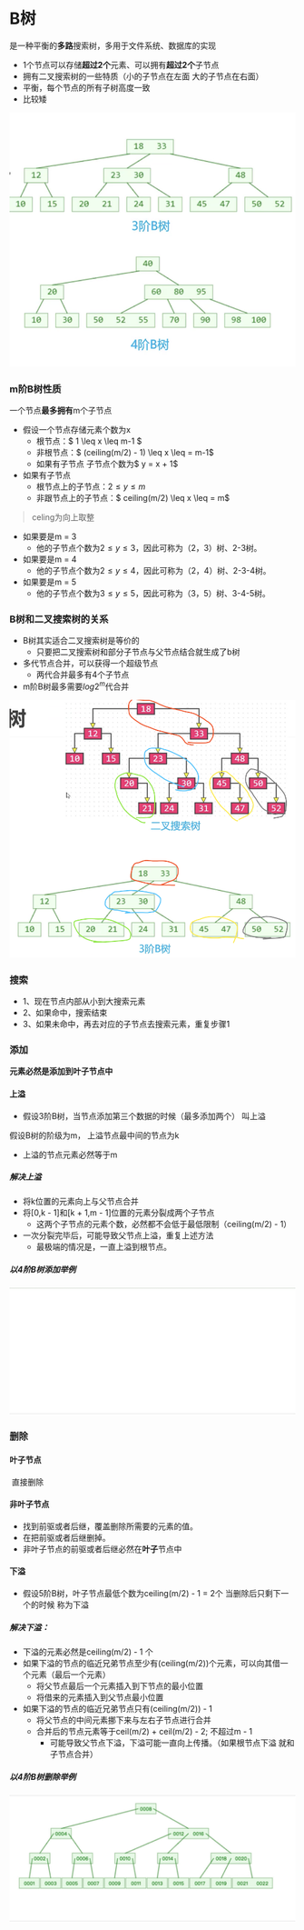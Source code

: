 # B树 

是一种平衡的**多路**搜索树，多用于文件系统、数据库的实现

- 1个节点可以存储**超过2个**元素、可以拥有**超过2个**子节点
- 拥有二叉搜索树的一些特质（小的子节点在左面 大的子节点在右面）
- 平衡，每个节点的所有子树高度一致
- 比较矮

![image-20191015115327606](images/B树/B树举例（1）.png)

### m阶B树性质

一个节点**最多拥有**m个子节点

- 假设一个节点存储元素个数为x
  - 根节点：$ 1 \leq  x  \leq  m-1 $
  - 非根节点：$ (ceiling(m/2) - 1) \leq x \leq = m-1$
  - 如果有子节点 子节点个数为$ y = x + 1$
- 如果有子节点
  - 根节点上的子节点：$2 \leq y \leq m$
  - 非跟节点上的子节点：$ ceiling(m/2) \leq x \leq = m$   

> celing为向上取整



- 如果要是m = 3 
  - 他的子节点个数为$2 \leq y \leq 3$，因此可称为（2，3）树、2-3树。
- 如果要是m = 4
  - 他的子节点个数为$2 \leq y \leq 4$，因此可称为（2，4）树、2-3-4树。
- 如果要是m = 5
  - 他的子节点个数为$3 \leq y \leq 5$，因此可称为（3，5）树、3-4-5树。



### B树和二叉搜索树的关系

- B树其实适合二叉搜索树是等价的
  - 只要把二叉搜索树和部分子节点与父节点结合就生成了b树
- 多代节点合并，可以获得一个超级节点
  - 两代合并最多有4个子节点
- m阶B树最多需要$log{2^m}$代合并

![image-20191015143205561](images/B树/B树举例（2）.png)



### 搜索

- 1、现在节点内部从小到大搜索元素
- 2、如果命中，搜索结束
- 3、如果未命中，再去对应的子节点去搜索元素，重复步骤1



### 添加

**元素必然是添加到叶子节点中**



#### 上溢

- 假设3阶B树，当节点添加第三个数据的时候（最多添加两个） 叫上溢

假设B树的阶级为m， 上溢节点最中间的节点为k

- 上溢的节点元素必然等于m

##### 解决上溢

- 将k位置的元素向上与父节点合并
- 将[0,k - 1]和[k + 1,m - 1]位置的元素分裂成两个子节点
  - 这两个子节点的元素个数，必然都不会低于最低限制（ceiling(m/2) - 1）
- 一次分裂完毕后，可能导致父节点上溢，重复上述方法
  - 最极端的情况是，一直上溢到根节点。



##### 以4阶B树添加举例

![B树下溢解决方式](images/B树/添加.gif)

### 删除

#### 叶子节点

​		直接删除

#### 非叶子节点

- 找到前驱或者后继，覆盖删除所需要的元素的值。
- 在把前驱或者后继删掉。
- 非叶子节点的前驱或者后继必然在**叶子**节点中



#### 下溢

- 假设5阶B树，叶子节点最低个数为ceiling(m/2) - 1 = 2个 当删除后只剩下一个的时候 称为下溢

##### 解决下溢：

- 下溢的元素必然是ceiling(m/2) - 1 个
- 如果下溢的节点的临近兄弟节点至少有(ceiling(m/2))个元素，可以向其借一个元素（最后一个元素）
  - 将父节点最后一个元素插入到下节点的最小位置
  - 将借来的元素插入到父节点最小位置
- 如果下溢的节点的临近兄弟节点只有(ceiling(m/2)) - 1
  - 将父节点的中间元素挪下来与左右子节点进行合并
  - 合并后的节点元素等于ceil(m/2) + ceil(m/2) - 2; 不超过m - 1
    - 可能导致父节点下溢，下溢可能一直向上传播。（如果根节点下溢 就和子节点合并）



##### 以4阶B树删除举例

![B树下溢解决方式](images/B树/删除.gif)

​	



